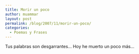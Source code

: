 ```yaml
---
title: Morir un poco
author: muammar
layout: post
permalink: /blog/2007/11/morir-un-poco/
categories:
  - Poemas y Frases
---
```

Tus palabras son desgarrantes&#8230; Hoy he muerto un poco más&#8230;